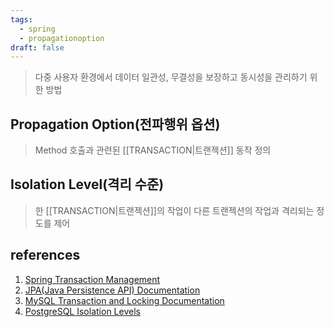 ```yaml
---
tags:
  - spring
  - propagationoption
draft: false
---
```

> 다중 사용자 환경에서 데이터 일관성, 무결성을 보장하고 동시성을 관리하기 위한 방법

## Propagation Option(전파행위 옵션)
> Method 호출과 관련된 [[TRANSACTION|트랜젝션]] 동작 정의

## Isolation Level(격리 수준)
> 한 [[TRANSACTION|트랜젝션]]의 작업이 다른 트랜젝션의 작업과 격리되는 정도를 제어

## references
1. [Spring Transaction Management](https://docs.spring.io/spring-framework/reference/data-access/transaction/declarative.html)
2. [JPA(Java Persistence API) Documentation](https://docs.oracle.com/javaee/6/tutorial/doc/bnbpz.html)
3. [MySQL Transaction and Locking Documentation](https://dev.mysql.com/doc/refman/8.0/en/innodb-transaction-model.html)
4. [PostgreSQL Isolation Levels](https://www.postgresql.org/docs/current/transaction-iso.html)